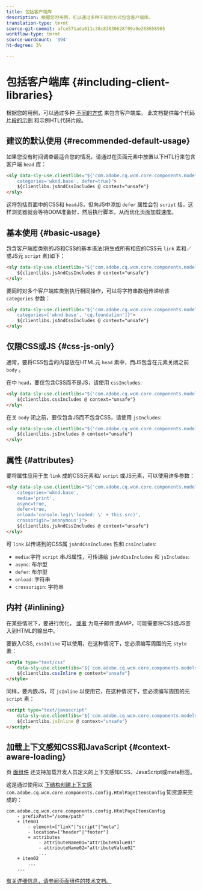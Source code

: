```yaml
---
title: 包括客户端库
description: 根据您的用例，可以通过多种不同的方式包含客户端库。
translation-type: tm+mt
source-git-commit: afce571ada011c38c83830628f09a9e268658965
workflow-type: tm+mt
source-wordcount: '394'
ht-degree: 3%

---
```



# 包括客户端库 {#including-client-libraries}

根据您的用例，可以通过多种 [不同的方式](/help/developing/archetype/uifrontend.md#clientlibs) 来包含客户端库。 此文档提供每个代码 [片段的示例](https://docs.adobe.com/content/help/zh-Hans/experience-manager-htl/using/overview.html) 和示例HTL代码片段。

## 建议的默认使用 {#recommended-default-usage}

如果您没有时间调查最适合您的情况，请通过在页面元素中放置以下HTL行来包含客户端 `head` 库：

```html
<sly data-sly-use.clientlibs="${'com.adobe.cq.wcm.core.components.models.ClientLibraries' @
    categories='wknd.base', defer=true}">
    ${clientlibs.jsAndCssIncludes @ context="unsafe"}
</sly>
```

这将包括页面中的CSS和 `head`JS，但向JS中添加 `defer` 属性会包 `script` 括，这样浏览器就会等待DOM准备好，然后执行脚本，从而优化页面加载速度。

## 基本使用 {#basic-usage}

包含客户端库类别的JS和CSS的基本语法(将生成所有相应的CSS元 `link` 素和／或JS元 `script` 素)如下：

```html
<sly data-sly-use.clientlibs="${'com.adobe.cq.wcm.core.components.models.ClientLibraries' @ categories='wknd.base'}">
    ${clientlibs.jsAndCssIncludes @ context="unsafe"}
</sly>
```

要同时对多个客户端库类别执行相同操作，可以将字符串数组传递给该 `categories` 参数：

```html
<sly data-sly-use.clientlibs="${'com.adobe.cq.wcm.core.components.models.ClientLibraries' @
    categories=['wknd.base', 'cq.foundation']}">
    ${clientlibs.jsAndCssIncludes @ context="unsafe"}
</sly>
```

## 仅限CSS或JS {#css-js-only}

通常，要将CSS包含的内容放在HTML元 `head` 素中，而JS包含在元素关闭之前 `body` 。

在中 `head`，要仅包含CSS而不是JS，请使用 `cssIncludes`:

```html
<sly data-sly-use.clientlibs="${'com.adobe.cq.wcm.core.components.models.ClientLibraries' @ categories='wknd.base'}">
    ${clientlibs.cssIncludes @ context="unsafe"}
</sly>
```

在关 `body` 闭之前，要仅包含JS而不包含CSS，请使用 `jsIncludes`:

```html
<sly data-sly-use.clientlibs="${'com.adobe.cq.wcm.core.components.models.ClientLibraries' @ categories='wknd.base'}">
    ${clientlibs.jsIncludes @ context="unsafe"}
</sly>
```

## 属性 {#attributes}

要将属性应用于生 `link` 成的CSS元素和/ `script` 或JS元素，可以使用许多参数：

```html
<sly data-sly-use.clientlibs="${'com.adobe.cq.wcm.core.components.models.ClientLibraries' @
    categories='wknd.base',
    media='print',
    async=true,
    defer=true,
    onload='console.log(\'loaded: \' + this.src)',
    crossorigin='anonymous'}">
    ${clientlibs.jsAndCssIncludes @ context="unsafe"}
</sly>
```

可 `link` 以传递到的CSS属 `jsAndCssIncludes` 性和 `cssIncludes`:

* `media`:字符 `script` 串JS属性，可传递给 `jsAndCssIncludes` 和 `jsIncludes`:
* `async`: 布尔型
* `defer`: 布尔型
* `onload`: 字符串
* `crossorigin`: 字符串

## 内衬 {#inlining}

在某些情况下，要进行优化， [或者](amp.md) 为电子邮件或AMP，可能需要将CSS或JS嵌入到HTML的输出中。

要嵌入CSS, `cssInline` 可以使用，在这种情况下，您必须编写周围的元 `style` 素：

```html
<style type="text/css"
    data-sly-use.clientlibs="${'com.adobe.cq.wcm.core.components.models.ClientLibraries' @ categories='wknd.base'}">
    ${clientlibs.cssInline @ context="unsafe"}
</style>
```

同样，要内嵌JS，可 `jsInline` 以使用它，在这种情况下，您必须编写周围的元 `script` 素：

```html
<script type="text/javascript"
    data-sly-use.clientlibs="${'com.adobe.cq.wcm.core.components.models.ClientLibraries' @ categories='wknd.base'}">
    ${clientlibs.jsInline @ context="unsafe"}
</script>
```

## 加载上下文感知CSS和JavaScript {#context-aware-loading}

页 [面组件](/help/components/page.md) 还支持加载开发人员定义的上下文感知CSS、JavaScript或meta标签。

这是通过使用以 [下结构创建上下文感](context-aware-configs.md)`com.adobe.cq.wcm.core.components.config.HtmlPageItemsConfig` 知资源来完成的：

```text
com.adobe.cq.wcm.core.components.config.HtmlPageItemsConfig
    - prefixPath="/some/path"
    + item01
        - element=["link"|"script"|"meta"]
        - location=["header"|"footer"]
        + attributes
            - attributeName01="attributeValue01"
            - attributeName02="attributeValue02"
            ...
    + item02
        ...
    ...
```

[有关详细信息，请参阅页面组件的技术文档。](https://github.com/adobe/aem-core-wcm-components/tree/master/content/src/content/jcr_root/apps/core/wcm/components/page/v2/page#loading-of-context-aware-cssjs)
